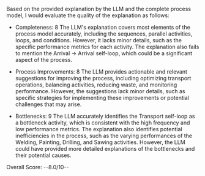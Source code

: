 Based on the provided explanation by the LLM and the complete process model, I would evaluate the quality of the explanation as follows:

* Completeness: 8
The LLM's explanation covers most elements of the process model accurately, including the sequences, parallel activities, loops, and conditions. However, it lacks minor details, such as the specific performance metrics for each activity. The explanation also fails to mention the Arrival -> Arrival self-loop, which could be a significant aspect of the process.

* Process Improvements: 8
The LLM provides actionable and relevant suggestions for improving the process, including optimizing transport operations, balancing activities, reducing waste, and monitoring performance. However, the suggestions lack minor details, such as specific strategies for implementing these improvements or potential challenges that may arise.

* Bottlenecks: 9
The LLM accurately identifies the Transport self-loop as a bottleneck activity, which is consistent with the high frequency and low performance metrics. The explanation also identifies potential inefficiencies in the process, such as the varying performances of the Welding, Painting, Drilling, and Sawing activities. However, the LLM could have provided more detailed explanations of the bottlenecks and their potential causes.

Overall Score: --8.0/10--